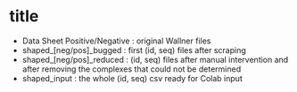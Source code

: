 # title

- Data Sheet Positive/Negative : original Wallner files
- shaped_[neg/pos]_bugged : first (id, seq) files after scraping
- shaped_[neg/pos]_reduced : (id, seq) files after manual intervention and after removing the complexes that could not be determined
- shaped_input : the whole (id, seq) csv ready for Colab input
